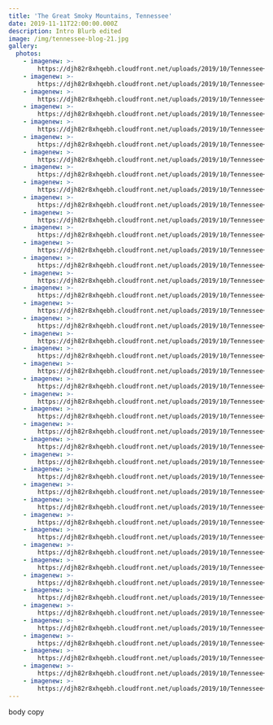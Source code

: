 ```yaml
---
title: 'The Great Smoky Mountains, Tennessee'
date: 2019-11-11T22:00:00.000Z
description: Intro Blurb edited
image: /img/tennessee-blog-21.jpg
gallery:
  photos:
    - imagenew: >-
        https://djh82r8xhqebh.cloudfront.net/uploads/2019/10/Tennessee+Blog-1.jpg
    - imagenew: >-
        https://djh82r8xhqebh.cloudfront.net/uploads/2019/10/Tennessee+Blog-2.jpg
    - imagenew: >-
        https://djh82r8xhqebh.cloudfront.net/uploads/2019/10/Tennessee+Blog-3.jpg
    - imagenew: >-
        https://djh82r8xhqebh.cloudfront.net/uploads/2019/10/Tennessee+Blog-4.jpg
    - imagenew: >-
        https://djh82r8xhqebh.cloudfront.net/uploads/2019/10/Tennessee+Blog-5.jpg
    - imagenew: >-
        https://djh82r8xhqebh.cloudfront.net/uploads/2019/10/Tennessee+Blog-6.jpg
    - imagenew: >-
        https://djh82r8xhqebh.cloudfront.net/uploads/2019/10/Tennessee+Blog-7.jpg
    - imagenew: >-
        https://djh82r8xhqebh.cloudfront.net/uploads/2019/10/Tennessee+Blog-8.jpg
    - imagenew: >-
        https://djh82r8xhqebh.cloudfront.net/uploads/2019/10/Tennessee+Blog-9.jpg
    - imagenew: >-
        https://djh82r8xhqebh.cloudfront.net/uploads/2019/10/Tennessee+Blog-10.jpg
    - imagenew: >-
        https://djh82r8xhqebh.cloudfront.net/uploads/2019/10/Tennessee+Blog-11.jpg
    - imagenew: >-
        https://djh82r8xhqebh.cloudfront.net/uploads/2019/10/Tennessee+Blog-12.jpg
    - imagenew: >-
        https://djh82r8xhqebh.cloudfront.net/uploads/2019/10/Tennessee+Blog-13.jpg
    - imagenew: >-
        https://djh82r8xhqebh.cloudfront.net/uploads/2019/10/Tennessee+Blog-14.jpg
    - imagenew: >-
        https://djh82r8xhqebh.cloudfront.net/uploads/2019/10/Tennessee+Blog-15.jpg
    - imagenew: >-
        https://djh82r8xhqebh.cloudfront.net/uploads/2019/10/Tennessee+Blog-16.jpg
    - imagenew: >-
        https://djh82r8xhqebh.cloudfront.net/uploads/2019/10/Tennessee+Blog-17.jpg
    - imagenew: >-
        https://djh82r8xhqebh.cloudfront.net/uploads/2019/10/Tennessee+Blog-18.jpg
    - imagenew: >-
        https://djh82r8xhqebh.cloudfront.net/uploads/2019/10/Tennessee+Blog-19.jpg
    - imagenew: >-
        https://djh82r8xhqebh.cloudfront.net/uploads/2019/10/Tennessee+Blog-20.jpg
    - imagenew: >-
        https://djh82r8xhqebh.cloudfront.net/uploads/2019/10/Tennessee+Blog-21.jpg
    - imagenew: >-
        https://djh82r8xhqebh.cloudfront.net/uploads/2019/10/Tennessee+Blog-22.jpg
    - imagenew: >-
        https://djh82r8xhqebh.cloudfront.net/uploads/2019/10/Tennessee+Blog-23.jpg
    - imagenew: >-
        https://djh82r8xhqebh.cloudfront.net/uploads/2019/10/Tennessee+Blog-24.jpg
    - imagenew: >-
        https://djh82r8xhqebh.cloudfront.net/uploads/2019/10/Tennessee+Blog-25.jpg
    - imagenew: >-
        https://djh82r8xhqebh.cloudfront.net/uploads/2019/10/Tennessee+Blog-26.jpg
    - imagenew: >-
        https://djh82r8xhqebh.cloudfront.net/uploads/2019/10/Tennessee+Blog-27.jpg
    - imagenew: >-
        https://djh82r8xhqebh.cloudfront.net/uploads/2019/10/Tennessee+Blog-28.jpg
    - imagenew: >-
        https://djh82r8xhqebh.cloudfront.net/uploads/2019/10/Tennessee+Blog-29.jpg
    - imagenew: >-
        https://djh82r8xhqebh.cloudfront.net/uploads/2019/10/Tennessee+Blog-30.jpg
    - imagenew: >-
        https://djh82r8xhqebh.cloudfront.net/uploads/2019/10/Tennessee+Blog-31.jpg
    - imagenew: >-
        https://djh82r8xhqebh.cloudfront.net/uploads/2019/10/Tennessee+Blog-32.jpg
    - imagenew: >-
        https://djh82r8xhqebh.cloudfront.net/uploads/2019/10/Tennessee+Blog-33.jpg
    - imagenew: >-
        https://djh82r8xhqebh.cloudfront.net/uploads/2019/10/Tennessee+Blog-34.jpg
    - imagenew: >-
        https://djh82r8xhqebh.cloudfront.net/uploads/2019/10/Tennessee+Blog-35.jpg
    - imagenew: >-
        https://djh82r8xhqebh.cloudfront.net/uploads/2019/10/Tennessee+Blog-36.jpg
    - imagenew: >-
        https://djh82r8xhqebh.cloudfront.net/uploads/2019/10/Tennessee+Blog-37.jpg
    - imagenew: >-
        https://djh82r8xhqebh.cloudfront.net/uploads/2019/10/Tennessee+Blog-38.jpg
    - imagenew: >-
        https://djh82r8xhqebh.cloudfront.net/uploads/2019/10/Tennessee+Blog-39.jpg
    - imagenew: >-
        https://djh82r8xhqebh.cloudfront.net/uploads/2019/10/Tennessee+Blog-40.jpg
    - imagenew: >-
        https://djh82r8xhqebh.cloudfront.net/uploads/2019/10/Tennessee+Blog-41.jpg
    - imagenew: >-
        https://djh82r8xhqebh.cloudfront.net/uploads/2019/10/Tennessee+Blog-42.jpg
---
```

body copy
